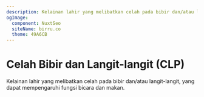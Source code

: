 ```yaml
---
description: Kelainan lahir yang melibatkan celah pada bibir dan/atau langit-langit, yang dapat mempengaruhi fungsi bicara dan makan.
ogImage:
  component: NuxtSeo
  siteName: birru.co
  theme: 49A6CB
---
```


# Celah Bibir dan Langit-langit (CLP)

Kelainan lahir yang melibatkan celah pada bibir dan/atau langit-langit, yang dapat mempengaruhi fungsi bicara dan makan.
